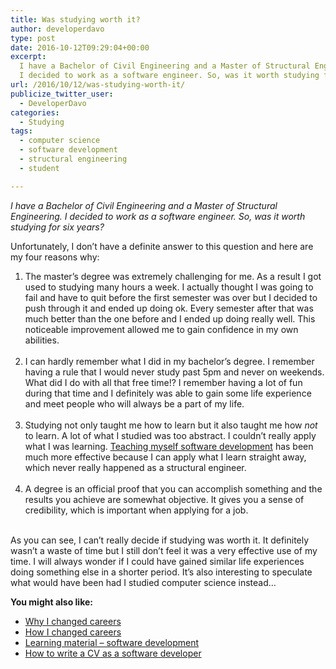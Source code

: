 ```yaml
---
title: Was studying worth it?
author: developerdavo
type: post
date: 2016-10-12T09:29:04+00:00
excerpt: 
  I have a Bachelor of Civil Engineering and a Master of Structural Engineering. 
  I decided to work as a software engineer. So, was it worth studying for six years?
url: /2016/10/12/was-studying-worth-it/
publicize_twitter_user:
  - DeveloperDavo
categories:
  - Studying
tags:
  - computer science
  - software development
  - structural engineering
  - student

---
```

_I have a Bachelor of Civil Engineering and a Master of Structural Engineering. 
I decided to work as a software engineer. So, was it worth studying for six years?_

Unfortunately, I don’t have a definite answer to this question and here are my four reasons why:

<ol>
  <li>
    The master&#8217;s degree was extremely challenging for me. 
    As a result I got used to studying many hours a week. 
    I actually thought I was going to fail and have to quit before the first semester was over 
    but I decided to push through it and ended up doing ok. 
    Every semester after that was much better than the one before and I ended up doing really well. 
    This noticeable improvement allowed me to gain confidence in my own abilities.
  </li>
  <br/>

  <li>
    I can hardly remember what I did in my bachelor’s degree. 
    I remember having a rule that I would never study past 5pm and never on weekends. 
    What did I do with all that free time!? 
    I remember having a lot of fun during that time and I definitely was able to gain some life experience 
    and meet people who will always be a part of my life.
  </li>
  <br/>

  <li>
    Studying not only taught me how to learn but it also taught me how <em>not</em> to learn. 
    A lot of what I studied was too abstract. I couldn’t really apply what I was learning. 
    <a href="http://learnitmyway.com/2016/11/11/learning-material-software-development/" 
    target="_blank" rel="noopener">Teaching myself software development</a> has been much more effective 
    because I can apply what I learn straight away, which never really happened as a structural engineer.
  </li>
  <br/>

  <li>
    A degree is an official proof that you can accomplish something and the results you achieve are somewhat objective. 
    It gives you a sense of credibility, which is important when applying for a job.
  </li>
  <br/>
</ol>

As you can see, I can’t really decide if studying was worth it. 
It definitely wasn’t a waste of time but I still don’t feel it was a very effective use of my time. 
I will always wonder if I could have gained similar life experiences doing something else in a shorter period. 
It’s also interesting to speculate what would have been had I studied computer science instead…

**You might also like:**

  * <a href="http://learnitmyway.com/2016/08/10/why-i-changed-careers/" target="_blank" rel="noopener">Why I changed careers</a>
  * <a href="http://learnitmyway.com/2016/09/17/how-i-changed-careers/" target="_blank" rel="noopener">How I changed careers</a>
  * <a href="http://learnitmyway.com/2016/11/11/learning-material-software-development/" 
  target="_blank" rel="noopener">Learning material &#8211; software development</a>
  * <a href="http://learnitmyway.com/2017/02/18/how-to-write-a-cv-as-a-software-developer/" 
  target="_blank" rel="noopener">How to write a CV as a software developer</a>